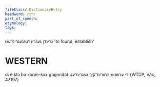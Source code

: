 ```yaml
---
fileClass: DictionaryEntry
headword: גרינדן
part_of_speech: 
etymology: 
tags: 
---
```

גרינדן
געגרינדט/געגרינדעט
'to found, establish'

WESTERN
========

dɩ eˑštə bóˑxərɩm-kɔx gəgrɩndət די ערשטע בחורים־קיך געגרינדעט {WTCP, Vác, 47197}

